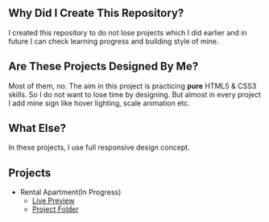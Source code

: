 ## Why Did I Create This Repository?
I created this repository to do not lose projects which I did earlier and in future I can check learning progress and building style of mine.

## Are These Projects Designed By Me?
Most of them, no. The aim in this project is practicing **pure** HTML5 & CSS3 skills. So I do not want to lose time by designing. But almost in every project I add mine sign like hover lighting, scale animation etc.

## What Else?
In these projects, I use full responsive design concept.

## Projects
* Rental Apartment(In Progress)
	* [Live Preview](http://gelistiricionur.com/html-css-practice/apartment-rental)
	* [Project Folder](https://github.com/devhonor/html-css-pratice/tree/master/apartment-rental)
